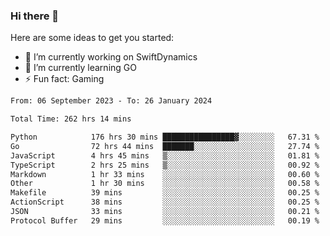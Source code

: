 ### Hi there 👋

Here are some ideas to get you started:

- 🔭 I’m currently working on SwiftDynamics
- 🌱 I’m currently learning GO
-  ⚡ Fun fact: Gaming
  
  <!--
- 👯 I’m looking to collaborate on ...
- 🤔 I’m looking for help with ...
- 💬 Ask me about ...
- 📫 How to reach me: ...
- 😄 Pronouns: ...
-->

<!--START_SECTION:waka-->

```txt
From: 06 September 2023 - To: 26 January 2024

Total Time: 262 hrs 14 mins

Python            176 hrs 30 mins ████████████████▓░░░░░░░░   67.31 %
Go                72 hrs 44 mins  ███████░░░░░░░░░░░░░░░░░░   27.74 %
JavaScript        4 hrs 45 mins   ▒░░░░░░░░░░░░░░░░░░░░░░░░   01.81 %
TypeScript        2 hrs 25 mins   ▒░░░░░░░░░░░░░░░░░░░░░░░░   00.92 %
Markdown          1 hr 33 mins    ░░░░░░░░░░░░░░░░░░░░░░░░░   00.60 %
Other             1 hr 30 mins    ░░░░░░░░░░░░░░░░░░░░░░░░░   00.58 %
Makefile          39 mins         ░░░░░░░░░░░░░░░░░░░░░░░░░   00.25 %
ActionScript      38 mins         ░░░░░░░░░░░░░░░░░░░░░░░░░   00.25 %
JSON              33 mins         ░░░░░░░░░░░░░░░░░░░░░░░░░   00.21 %
Protocol Buffer   29 mins         ░░░░░░░░░░░░░░░░░░░░░░░░░   00.19 %
```

<!--END_SECTION:waka-->
